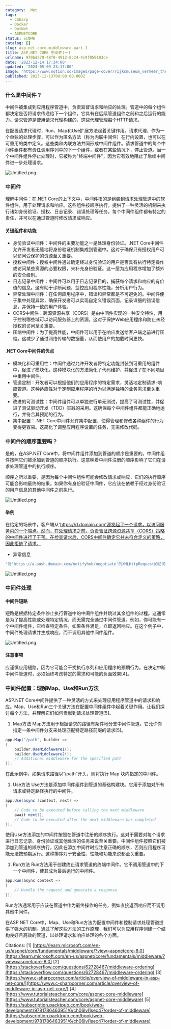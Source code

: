 ```yaml
---
category: .Net
tags:
  - CSharp
  - Docker
  - DotNet
  - ASPNETCORE
status: 已发布
catalog: []
slug: asp-net-core-middleware-part-1
title: ASP.NET CORE 中间件(一)
urlname: 979bd270-48f0-4912-8c24-4c9f050183ce
date: '2023-12-14 17:34:00'
updated: '2024-05-09 23:17:00'
image: 'https://www.notion.so/images/page-cover/rijksmuseum_vermeer_the_milkmaid.jpg'
published: 2023-12-13T08:00:00.000Z
---
```


### 什么是中间件？


中间件被集成到应用程序管道中，负责监督请求和响应的处理。管道中的每个组件都决定是否将请求传递给下一个组件。它具有在后续管道组件之前和之后运行的能力。请求管道是使用请求代理构建的，这些代理管理每个HTTP请求。


在配置请求代理时，Run、Map和Use扩展方法起着关键作用。请求代理，作为一个单独的处理步骤，可以作为匿名方法（称为内联中间件）在行内设置，也可以在可重用的类中定义。这些类和内联方法共同形成中间件组件。请求管道中的每个中间件组件都有责任调用序列中的下一个组件，或者在某些情况下，停止管道。当一个中间件组件停止处理时，它被称为"终端中间件"，因为它有效地阻止了后续中间件进一步处理请求。


![Untitled.png](https://prod-files-secure.s3.us-west-2.amazonaws.com/5d24fe63-e567-4804-86f9-9fdc62e13082/da807807-d02d-4fa1-86b6-db45e4678714/Untitled.png?X-Amz-Algorithm=AWS4-HMAC-SHA256&X-Amz-Content-Sha256=UNSIGNED-PAYLOAD&X-Amz-Credential=ASIAZI2LB466XDXJH3WJ%2F20250325%2Fus-west-2%2Fs3%2Faws4_request&X-Amz-Date=20250325T213435Z&X-Amz-Expires=3600&X-Amz-Security-Token=IQoJb3JpZ2luX2VjELT%2F%2F%2F%2F%2F%2F%2F%2F%2F%2FwEaCXVzLXdlc3QtMiJGMEQCIEie0tmK6TuA%2FtHvoIT%2BGFa%2FVoHIVuMmZBeu0lJYFNgzAiBx2dkAFayA2cUb6hOECH60HU5Is4VNlhhl6hTcs5Wb4ir%2FAwgdEAAaDDYzNzQyMzE4MzgwNSIMjoT1gVhALxVxh8fGKtwDYevrStxDmF38m1ULMMxoRpR%2BNrp%2Bk9McXeQ0UPXJgHMFrLyldQ3gGWI%2Fml%2BTAXhVOr7%2FODr6RLZ6ro5MxXjHut%2FhnFQ4c7L6WVO5jg7QnAl%2FgVE2uDkuXX74XsLDLzBRqSTxhvKVn4hrvY6tGiLVjezmD%2F%2FdR0F4LqImVTnXO1rAegkov2fO7gYStxBqJSPcUXX9nWn8tN2R0BDWrrXfJy4dnrIzJSDvxSe101aZ893awQlwfv6dGmrb9ErtjRYyg%2F4nIzRh5zN1m6k%2Bz6BhbXUzHIV9tUaIhtI9ajPV1iFRikg4RekuExjmte1I6Me23x5HiB6ZICsDW66nI8bx5PdazYJFOTW%2FeLhCHnVAUMRTX6zJYROVOMEBgHJqow75po1htTvk8xIYU5M1RuD5fylDoeO7KRW8iCMMXhBeGZldd5XUlF%2FPa0PIJw%2BVP6i1CPhBkpoqq2YRQZTt6yDFFZ5PKD6oWb%2Bhw9MfhYor%2FkcTtuhIFScRwu%2BGs5VWdo8hTioSvChEP0VYYsnMDH0liwLAXoofu8t1HkXAEPTUc6KcoUHpMy%2BHEMQayEJtZXI1VqRaOCTtL3YMZXvgLzFyXtC1u0wTiC2IMliWyZqjCoDLWo5ZRWW6W5wXznow55eMvwY6pgGjO96lm6I9I1C%2BQA%2F221PL5%2FWCq9Pw6bLLYDH8AyFJ5ojlQPWQvOR68yUGJwWleQi3BbeOsVTyOPnVB0tMHXMNJBC%2BtIlBAJzTn2TasMrDlodvtGadsXJgPnoTywnPA5%2FPS4swXqeQTFMJu%2FxnYDtYqJp8pEGTWD3RGaIXKPtucvBOamG8Jb5IC4e9d3a1W13SC900jfiAMCtX4yNliwx%2FsMJWoC67&X-Amz-Signature=efc5f8439163dc983fa440e128c65a04675c607597e69850151927a0a1c5ca2d&X-Amz-SignedHeaders=host&x-id=GetObject)


### 中间件


理解中间件：在.NET Core的上下文中，中间件指的是组装到请求处理管道中的软件组件，用于处理请求和响应。这些组件按顺序执行，提供了一种灵活的机制来执行诸如身份验证、授权、日志记录、错误处理等任务。每个中间件组件都有特定的责任，并可以在通过管道时修改请求或响应。


#### 关键组件和功能

- 身份验证中间件：中间件的主要功能之一是处理身份验证。.NET Core中间件允许开发者无缝地将身份验证机制集成到管道中。这对于确保只有授权用户可以访问受保护的资源至关重要。
- 授权中间件：授权中间件通过确定经过身份验证的用户是否具有执行特定操作或访问某些资源的必要权限，来补充身份验证。这一层为应用程序增加了额外的安全级别。
- 日志记录中间件：中间件可以用于日志记录目的，捕获每个请求和响应的有价值的信息。这有助于诊断问题，监控应用程序性能，分析用户行为。
- 异常处理中间件：在任何应用程序中，错误和异常都是不可避免的。中间件便于集中处理异常，确保开发者可以实现自定义错误页面，记录详细的错误信息，并保持一致的用户体验。
- CORS中间件：跨源资源共享（CORS）是由中间件实现的一种安全特性，用于控制哪些域可以访问服务器上的资源。这对于保护Web应用程序和防止未经授权的访问至关重要。
- 压缩中间件：为了提高性能，中间件可以用于在响应发送给客户端之前进行压缩。这减少了通过网络传输的数据量，从而使用户的加载时间更快。

#### .NET Core中间件的优点

- 模块化和可重用性：中间件通过允许开发者将特定功能封装到可重用的组件中，促进了模块化。这种模块化的方法简化了代码维护，并促进了在不同项目中重用中间件。
- 管道定制：开发者可以根据他们的应用程序的特定需求，灵活地定制请求-响应管道。这种适应性对于定制应用程序的行为以满足独特的业务需求至关重要。
- 改进的可测试性：中间件组件可以单独进行单元测试，提高了可测试性，并促进了测试驱动开发（TDD）实践的采用。这确保每个中间件组件都能正确地运行，并符合其预期的行为。
- 集中配置：.NET Core中间件允许集中配置，使得管理和修改各种组件的行为变得更容易。这简化了调整应用程序设置的任务，无需修改代码。

### 中间件的顺序重要吗？


是的，在ASP.NET Core中，将中间件组件添加到管道的顺序是重要的。中间件组件按照它们被添加到管道的顺序执行。这意味着中间件注册的顺序影响了它们在请求处理管道中的执行顺序。


顺序之所以重要，是因为每个中间件组件可能会修改请求或响应，它们的执行顺序可能会影响最终的结果。如果你有身份验证中间件，它应该在依赖于经过身份验证的用户信息的其他中间件之前执行。


![Untitled.png](https://prod-files-secure.s3.us-west-2.amazonaws.com/5d24fe63-e567-4804-86f9-9fdc62e13082/24f795a2-1c5a-4a6b-a0d8-2afb160076f1/Untitled.png?X-Amz-Algorithm=AWS4-HMAC-SHA256&X-Amz-Content-Sha256=UNSIGNED-PAYLOAD&X-Amz-Credential=ASIAZI2LB466XDXJH3WJ%2F20250325%2Fus-west-2%2Fs3%2Faws4_request&X-Amz-Date=20250325T213435Z&X-Amz-Expires=3600&X-Amz-Security-Token=IQoJb3JpZ2luX2VjELT%2F%2F%2F%2F%2F%2F%2F%2F%2F%2FwEaCXVzLXdlc3QtMiJGMEQCIEie0tmK6TuA%2FtHvoIT%2BGFa%2FVoHIVuMmZBeu0lJYFNgzAiBx2dkAFayA2cUb6hOECH60HU5Is4VNlhhl6hTcs5Wb4ir%2FAwgdEAAaDDYzNzQyMzE4MzgwNSIMjoT1gVhALxVxh8fGKtwDYevrStxDmF38m1ULMMxoRpR%2BNrp%2Bk9McXeQ0UPXJgHMFrLyldQ3gGWI%2Fml%2BTAXhVOr7%2FODr6RLZ6ro5MxXjHut%2FhnFQ4c7L6WVO5jg7QnAl%2FgVE2uDkuXX74XsLDLzBRqSTxhvKVn4hrvY6tGiLVjezmD%2F%2FdR0F4LqImVTnXO1rAegkov2fO7gYStxBqJSPcUXX9nWn8tN2R0BDWrrXfJy4dnrIzJSDvxSe101aZ893awQlwfv6dGmrb9ErtjRYyg%2F4nIzRh5zN1m6k%2Bz6BhbXUzHIV9tUaIhtI9ajPV1iFRikg4RekuExjmte1I6Me23x5HiB6ZICsDW66nI8bx5PdazYJFOTW%2FeLhCHnVAUMRTX6zJYROVOMEBgHJqow75po1htTvk8xIYU5M1RuD5fylDoeO7KRW8iCMMXhBeGZldd5XUlF%2FPa0PIJw%2BVP6i1CPhBkpoqq2YRQZTt6yDFFZ5PKD6oWb%2Bhw9MfhYor%2FkcTtuhIFScRwu%2BGs5VWdo8hTioSvChEP0VYYsnMDH0liwLAXoofu8t1HkXAEPTUc6KcoUHpMy%2BHEMQayEJtZXI1VqRaOCTtL3YMZXvgLzFyXtC1u0wTiC2IMliWyZqjCoDLWo5ZRWW6W5wXznow55eMvwY6pgGjO96lm6I9I1C%2BQA%2F221PL5%2FWCq9Pw6bLLYDH8AyFJ5ojlQPWQvOR68yUGJwWleQi3BbeOsVTyOPnVB0tMHXMNJBC%2BtIlBAJzTn2TasMrDlodvtGadsXJgPnoTywnPA5%2FPS4swXqeQTFMJu%2FxnYDtYqJp8pEGTWD3RGaIXKPtucvBOamG8Jb5IC4e9d3a1W13SC900jfiAMCtX4yNliwx%2FsMJWoC67&X-Amz-Signature=15b8d642063b62c436e268c59d4b9302d61d05d7735c32aa470d539488f9289a&X-Amz-SignedHeaders=host&x-id=GetObject)


#### 举例


在给定的场景中，客户端从'https://d.domain.com'源发起了一个请求，以访问服务内的一个端点。然而，在处理请求之前，负责验证跨源资源共享（CORS）策略的中间件进行了干预。在检查请求后，CORS中间件确定它并未符合定义的策略，因此拒绝了请求。

- 异常信息

```c#
"对'https://a-push.domain.com/notifyhub/negotiate'的XMLHttpRequest的访问，源自'https://d.domain.com'，已被CORS策略阻止：预检请求的响应未通过访问控制检查：请求的资源上没有'Access-Control-Allow-Origin'头。"[1][2][3]
```


![Untitled.png](https://prod-files-secure.s3.us-west-2.amazonaws.com/5d24fe63-e567-4804-86f9-9fdc62e13082/371d9517-dafe-4432-94b7-2d14d1593167/Untitled.png?X-Amz-Algorithm=AWS4-HMAC-SHA256&X-Amz-Content-Sha256=UNSIGNED-PAYLOAD&X-Amz-Credential=ASIAZI2LB466XDXJH3WJ%2F20250325%2Fus-west-2%2Fs3%2Faws4_request&X-Amz-Date=20250325T213435Z&X-Amz-Expires=3600&X-Amz-Security-Token=IQoJb3JpZ2luX2VjELT%2F%2F%2F%2F%2F%2F%2F%2F%2F%2FwEaCXVzLXdlc3QtMiJGMEQCIEie0tmK6TuA%2FtHvoIT%2BGFa%2FVoHIVuMmZBeu0lJYFNgzAiBx2dkAFayA2cUb6hOECH60HU5Is4VNlhhl6hTcs5Wb4ir%2FAwgdEAAaDDYzNzQyMzE4MzgwNSIMjoT1gVhALxVxh8fGKtwDYevrStxDmF38m1ULMMxoRpR%2BNrp%2Bk9McXeQ0UPXJgHMFrLyldQ3gGWI%2Fml%2BTAXhVOr7%2FODr6RLZ6ro5MxXjHut%2FhnFQ4c7L6WVO5jg7QnAl%2FgVE2uDkuXX74XsLDLzBRqSTxhvKVn4hrvY6tGiLVjezmD%2F%2FdR0F4LqImVTnXO1rAegkov2fO7gYStxBqJSPcUXX9nWn8tN2R0BDWrrXfJy4dnrIzJSDvxSe101aZ893awQlwfv6dGmrb9ErtjRYyg%2F4nIzRh5zN1m6k%2Bz6BhbXUzHIV9tUaIhtI9ajPV1iFRikg4RekuExjmte1I6Me23x5HiB6ZICsDW66nI8bx5PdazYJFOTW%2FeLhCHnVAUMRTX6zJYROVOMEBgHJqow75po1htTvk8xIYU5M1RuD5fylDoeO7KRW8iCMMXhBeGZldd5XUlF%2FPa0PIJw%2BVP6i1CPhBkpoqq2YRQZTt6yDFFZ5PKD6oWb%2Bhw9MfhYor%2FkcTtuhIFScRwu%2BGs5VWdo8hTioSvChEP0VYYsnMDH0liwLAXoofu8t1HkXAEPTUc6KcoUHpMy%2BHEMQayEJtZXI1VqRaOCTtL3YMZXvgLzFyXtC1u0wTiC2IMliWyZqjCoDLWo5ZRWW6W5wXznow55eMvwY6pgGjO96lm6I9I1C%2BQA%2F221PL5%2FWCq9Pw6bLLYDH8AyFJ5ojlQPWQvOR68yUGJwWleQi3BbeOsVTyOPnVB0tMHXMNJBC%2BtIlBAJzTn2TasMrDlodvtGadsXJgPnoTywnPA5%2FPS4swXqeQTFMJu%2FxnYDtYqJp8pEGTWD3RGaIXKPtucvBOamG8Jb5IC4e9d3a1W13SC900jfiAMCtX4yNliwx%2FsMJWoC67&X-Amz-Signature=9cc3634918aef840fabbd99835c43e2f0d131109e3a1ce9eabf4f1af365b4b4c&X-Amz-SignedHeaders=host&x-id=GetObject)


### 中间件处理


#### 中间件短路
短路是根据特定条件停止执行管道中的中间件组件并跳过其余组件的过程。这通常是为了提高性能或处理特定情况，而无需完全通过中间件管道。例如，你可能有一个中间件组件，它检查特定条件，如果条件满足，立即返回响应。在这个例子中，中间件处理请求并生成响应，而不调用其他中间件组件。


![Untitled.png](https://prod-files-secure.s3.us-west-2.amazonaws.com/5d24fe63-e567-4804-86f9-9fdc62e13082/e8a1d943-cb51-4723-936e-23c6af2fb0f9/Untitled.png?X-Amz-Algorithm=AWS4-HMAC-SHA256&X-Amz-Content-Sha256=UNSIGNED-PAYLOAD&X-Amz-Credential=ASIAZI2LB466XDXJH3WJ%2F20250325%2Fus-west-2%2Fs3%2Faws4_request&X-Amz-Date=20250325T213435Z&X-Amz-Expires=3600&X-Amz-Security-Token=IQoJb3JpZ2luX2VjELT%2F%2F%2F%2F%2F%2F%2F%2F%2F%2FwEaCXVzLXdlc3QtMiJGMEQCIEie0tmK6TuA%2FtHvoIT%2BGFa%2FVoHIVuMmZBeu0lJYFNgzAiBx2dkAFayA2cUb6hOECH60HU5Is4VNlhhl6hTcs5Wb4ir%2FAwgdEAAaDDYzNzQyMzE4MzgwNSIMjoT1gVhALxVxh8fGKtwDYevrStxDmF38m1ULMMxoRpR%2BNrp%2Bk9McXeQ0UPXJgHMFrLyldQ3gGWI%2Fml%2BTAXhVOr7%2FODr6RLZ6ro5MxXjHut%2FhnFQ4c7L6WVO5jg7QnAl%2FgVE2uDkuXX74XsLDLzBRqSTxhvKVn4hrvY6tGiLVjezmD%2F%2FdR0F4LqImVTnXO1rAegkov2fO7gYStxBqJSPcUXX9nWn8tN2R0BDWrrXfJy4dnrIzJSDvxSe101aZ893awQlwfv6dGmrb9ErtjRYyg%2F4nIzRh5zN1m6k%2Bz6BhbXUzHIV9tUaIhtI9ajPV1iFRikg4RekuExjmte1I6Me23x5HiB6ZICsDW66nI8bx5PdazYJFOTW%2FeLhCHnVAUMRTX6zJYROVOMEBgHJqow75po1htTvk8xIYU5M1RuD5fylDoeO7KRW8iCMMXhBeGZldd5XUlF%2FPa0PIJw%2BVP6i1CPhBkpoqq2YRQZTt6yDFFZ5PKD6oWb%2Bhw9MfhYor%2FkcTtuhIFScRwu%2BGs5VWdo8hTioSvChEP0VYYsnMDH0liwLAXoofu8t1HkXAEPTUc6KcoUHpMy%2BHEMQayEJtZXI1VqRaOCTtL3YMZXvgLzFyXtC1u0wTiC2IMliWyZqjCoDLWo5ZRWW6W5wXznow55eMvwY6pgGjO96lm6I9I1C%2BQA%2F221PL5%2FWCq9Pw6bLLYDH8AyFJ5ojlQPWQvOR68yUGJwWleQi3BbeOsVTyOPnVB0tMHXMNJBC%2BtIlBAJzTn2TasMrDlodvtGadsXJgPnoTywnPA5%2FPS4swXqeQTFMJu%2FxnYDtYqJp8pEGTWD3RGaIXKPtucvBOamG8Jb5IC4e9d3a1W13SC900jfiAMCtX4yNliwx%2FsMJWoC67&X-Amz-Signature=a9c9e4ee7052791e51ed8d5ff60c93b8439a23bfae93165750f6d39f9d2fcfab&X-Amz-SignedHeaders=host&x-id=GetObject)


#### 注意事项


应谨慎应用短路，因为它可能会干扰执行序列和应用程序的预期行为。在决定中断中间件管道时，必须始终考虑特定的需求和可能的负面效果[4]。


### 中间件配置：理解Map、Use和Run方法


ASP.NET Core中间件提供了一种灵活的方式来处理应用程序管道中的请求和响应。Map、Use和Run三个关键方法在配置中间件组件中起着关键作用。让我们探讨每个方法，并理解它们如何贡献到请求处理管道[5]。

1. Map方法
Map方法用于根据请求的路径有条件地分支中间件管道。它允许你指定一条中间件分支来处理匹配特定路径前缀的请求[5]。

```c#
app.Map("/path", builder =>
{
    builder.UseMiddleware1();
    builder.UseMiddleware2();
    // Additional middleware for the specified path
});
```


在此示例中，如果请求路径以“/path”开头，则将执行 Map 块内指定的中间件。

1. Use方法
Use方法是添加中间件组件到管道的基础构建块。它用于添加对所有请求或特定路径执行的中间件。

```c#
app.Use(async (context, next) =>
{
    // Code to be executed before calling the next middleware
    await next();
    // Code to be executed after the next middleware has completed
});
```


使用Use方法添加的中间件按照在管道中注册的顺序执行。这对于需要对每个请求进行日志记录、身份验证或其他处理的任务来说至关重要。中间件组件按照它们被添加到管道的顺序执行，因此在添加中间件时应注意正确的顺序，否则应用程序可能无法按预期运行。这种排序对于安全性、性能和功能来说都至关重要。

1. Run方法
Run方法用于创建终止请求管道的终端中间件。它不调用管道中的下一个中间件，使其成为最后运行的中间件。

```c#
app.Run(async context =>
{
    // Handle the request and generate a response
});
```


Run方法通常用于应该在管道中作为最终操作的任务，例如直接返回响应而不调用其他中间件。


在ASP.NET Core中，Map、Use和Run方法为配置中间件和控制请求处理管道提供了强大的机制。通过了解这些方法的工作原理，我们可以为应用程序创建一个结构良好且高效的管道，以处理请求和响应处理的各个方面。


Citations:
[1] [https://learn.microsoft.com/en-us/aspnet/core/fundamentals/middleware/?view=aspnetcore-8.0](https://learn.microsoft.com/en-us/aspnet/core/fundamentals/middleware/?view=aspnetcore-8.0)
[2] [https://stackoverflow.com/questions/62728467/middleware-ordering](https://stackoverflow.com/questions/62728467/middleware-ordering)
[3] [https://www.c-sharpcorner.com/article/overview-of-middleware-in-asp-net-core/](https://www.c-sharpcorner.com/article/overview-of-middleware-in-asp-net-core/)
[4] [https://www.tutorialsteacher.com/core/aspnet-core-middleware](https://www.tutorialsteacher.com/core/aspnet-core-middleware)
[5] [https://subscription.packtpub.com/book/web-development/9781786463951/6/ch06lvl1sec47/order-of-middleware](https://subscription.packtpub.com/book/web-development/9781786463951/6/ch06lvl1sec47/order-of-middleware)

